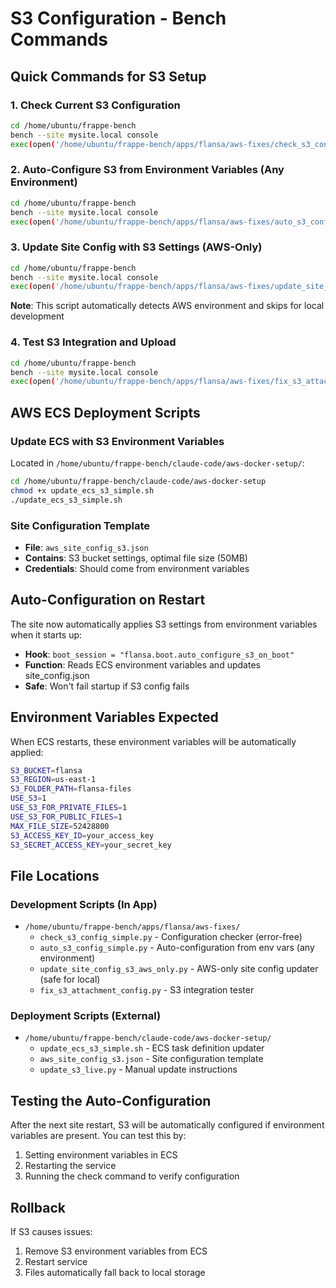 # S3 Configuration - Bench Commands

## Quick Commands for S3 Setup

### 1. Check Current S3 Configuration
```bash
cd /home/ubuntu/frappe-bench
bench --site mysite.local console
exec(open('/home/ubuntu/frappe-bench/apps/flansa/aws-fixes/check_s3_config_simple.py').read())
```

### 2. Auto-Configure S3 from Environment Variables (Any Environment)
```bash
cd /home/ubuntu/frappe-bench  
bench --site mysite.local console
exec(open('/home/ubuntu/frappe-bench/apps/flansa/aws-fixes/auto_s3_config_simple.py').read())
```

### 3. Update Site Config with S3 Settings (AWS-Only)
```bash
cd /home/ubuntu/frappe-bench
bench --site mysite.local console
exec(open('/home/ubuntu/frappe-bench/apps/flansa/aws-fixes/update_site_config_s3_aws_only.py').read())
```
**Note**: This script automatically detects AWS environment and skips for local development

### 4. Test S3 Integration and Upload
```bash
cd /home/ubuntu/frappe-bench
bench --site mysite.local console  
exec(open('/home/ubuntu/frappe-bench/apps/flansa/aws-fixes/fix_s3_attachment_config.py').read())
```

## AWS ECS Deployment Scripts

### Update ECS with S3 Environment Variables
Located in `/home/ubuntu/frappe-bench/claude-code/aws-docker-setup/`:

```bash
cd /home/ubuntu/frappe-bench/claude-code/aws-docker-setup
chmod +x update_ecs_s3_simple.sh
./update_ecs_s3_simple.sh
```

### Site Configuration Template
- **File**: `aws_site_config_s3.json`
- **Contains**: S3 bucket settings, optimal file size (50MB)
- **Credentials**: Should come from environment variables

## Auto-Configuration on Restart

The site now automatically applies S3 settings from environment variables when it starts up:

- **Hook**: `boot_session = "flansa.boot.auto_configure_s3_on_boot"`
- **Function**: Reads ECS environment variables and updates site_config.json
- **Safe**: Won't fail startup if S3 config fails

## Environment Variables Expected

When ECS restarts, these environment variables will be automatically applied:

```bash
S3_BUCKET=flansa
S3_REGION=us-east-1  
S3_FOLDER_PATH=flansa-files
USE_S3=1
USE_S3_FOR_PRIVATE_FILES=1
USE_S3_FOR_PUBLIC_FILES=1
MAX_FILE_SIZE=52428800
S3_ACCESS_KEY_ID=your_access_key
S3_SECRET_ACCESS_KEY=your_secret_key
```

## File Locations

### Development Scripts (In App)
- `/home/ubuntu/frappe-bench/apps/flansa/aws-fixes/`
  - `check_s3_config_simple.py` - Configuration checker (error-free)
  - `auto_s3_config_simple.py` - Auto-configuration from env vars (any environment)
  - `update_site_config_s3_aws_only.py` - AWS-only site config updater (safe for local)
  - `fix_s3_attachment_config.py` - S3 integration tester

### Deployment Scripts (External)
- `/home/ubuntu/frappe-bench/claude-code/aws-docker-setup/`
  - `update_ecs_s3_simple.sh` - ECS task definition updater
  - `aws_site_config_s3.json` - Site configuration template
  - `update_s3_live.py` - Manual update instructions

## Testing the Auto-Configuration

After the next site restart, S3 will be automatically configured if environment variables are present. You can test this by:

1. Setting environment variables in ECS
2. Restarting the service  
3. Running the check command to verify configuration

## Rollback

If S3 causes issues:
1. Remove S3 environment variables from ECS
2. Restart service  
3. Files automatically fall back to local storage